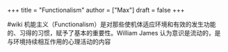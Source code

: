 +++
title = "Functionalism"
author = ["Max"]
draft = false
+++

\#wiki
机能主义（Functionalism）是对那些使机体适应环境和有效的发生功能的、习得的习惯，赋予了基本的重要性。William James 认为意识是流动的，是与环境持续相互作用的心理活动的内容
